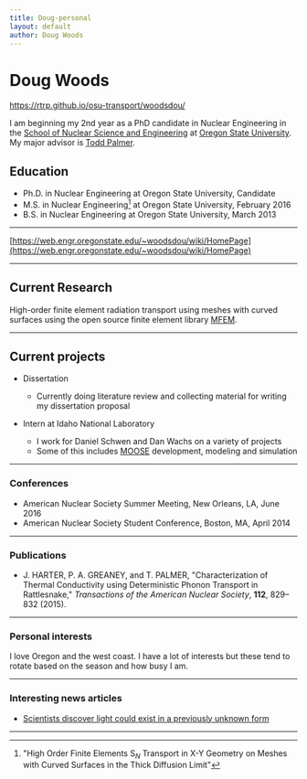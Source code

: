 ```yaml
---
title: Doug-personal
layout: default
author: Doug Woods
---
```

Doug Woods
================================

https://rtrp.github.io/osu-transport/woodsdou/

I am beginning my 2nd year as a PhD candidate in Nuclear Engineering in the [School of Nuclear Science and Engineering](https://ne.oregonstate.edu) at [Oregon State University](https://oregonstate.edu). My major advisor is [Todd Palmer](https://rtrp.github.io/osu-transport/palmerts/).


## Education

* Ph.D. in Nuclear Engineering at Oregon State University, Candidate
* M.S. in Nuclear Engineering[^1] at Oregon State University, February 2016
* B.S. in Nuclear Engineering at Oregon State University, March 2013

***

[https://web.engr.oregonstate.edu/~woodsdou/wiki/HomePage](https://web.engr.oregonstate.edu/~woodsdou/wiki/HomePage)

***

## Current Research

High-order finite element radiation transport using meshes with curved surfaces using the open source finite element library [MFEM](https://mfem.org).

***

## Current projects

* Dissertation
  * Currently doing literature review and collecting material for writing my dissertation proposal


* Intern at Idaho National Laboratory
  * I work for Daniel Schwen and Dan Wachs on a variety of projects
  * Some of this includes [MOOSE](http://mooseframework.org) development, modeling and simulation

***

### Conferences
* American Nuclear Society Summer Meeting, New Orleans, LA, June 2016
* American Nuclear Society Student Conference, Boston, MA, April 2014

***

### Publications
* J. HARTER, P. A. GREANEY, and T. PALMER, "Characterization of Thermal Conductivity using Deterministic Phonon Transport in Rattlesnake," *Transactions of the American Nuclear Society*, **112**, 829–832 (2015).

***

### Personal interests
I love Oregon and the west coast. I have a lot of interests but these tend to rotate based on the season and how busy
I am.

***

### Interesting news articles
* [Scientists discover light could exist in a previously unknown form](http://phys.org/news/2016-08-scientists-previously-unknown.html)

***

[^1]: "High Order Finite Elements S$_N$ Transport in X-Y Geometry on Meshes with Curved Surfaces in the Thick Diffusion Limit"
